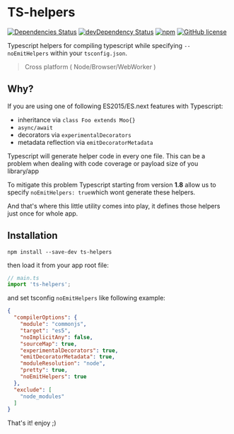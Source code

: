 # TS-helpers

[![Dependencies Status](https://david-dm.org/ngParty/ts-helpers.svg)](https://david-dm.org/ngParty/ts-helpers)
[![devDependency Status](https://david-dm.org/ngParty/ts-helpers/dev-status.svg)](https://david-dm.org/ngParty/ts-helpers#info=devDependencies)
[![npm](https://img.shields.io/npm/v/ts-helpers.svg)](https://www.npmjs.com/package/ts-helpers)
[![GitHub license](https://img.shields.io/badge/license-MIT-blue.svg)](https://raw.githubusercontent.com/ngParty/ts-helpers/master/LICENSE)
 
Typescript helpers for compiling typescript while specifying `--noEmitHelpers` within your `tsconfig.json`.
> Cross platform ( Node/Browser/WebWorker )

## Why?

If you are using one of following ES2015/ES.next features with Typescript:
- inheritance via `class Foo extends Moo{}`
- `async/await`
- decorators via `experimentalDecorators` 
- metadata reflection via `emitDecoratorMetadata`
 
Typescript will generate helper code in every one file.
This can be a problem when dealing with code coverage or payload size of you library/app

To mitigate this problem Typescript starting from version **1.8** allow us to specify `noEmitHelpers: true`which wont generate these helpers.

And that's where this little utility comes into play, it defines those helpers just once for whole app.

## Installation

`npm install --save-dev ts-helpers`

then load it from your app root file:

```typescript
// main.ts
import 'ts-helpers';
```

and set tsconfig `noEmitHelpers` like following example:
```json
{
  "compilerOptions": {
    "module": "commonjs",
    "target": "es5",
    "noImplicitAny": false,
    "sourceMap": true,
    "experimentalDecorators": true,
    "emitDecoratorMetadata": true,
    "moduleResolution": "node",
    "pretty": true,
    "noEmitHelpers": true
  },
  "exclude": [
    "node_modules"     
  ]
}
```


That's it! enjoy ;)
